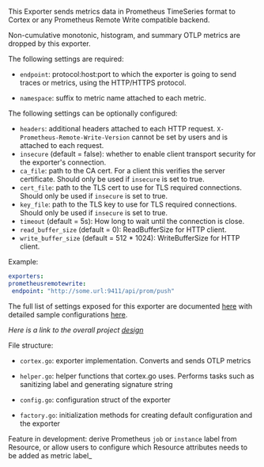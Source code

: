 This Exporter sends metrics data in Prometheus TimeSeries format to Cortex or any Prometheus Remote Write compatible backend.

Non-cumulative monotonic, histogram, and summary OTLP metrics are dropped by this exporter. 

The following settings are required:

- `endpoint`: protocol:host:port to which the exporter is going to send traces or metrics, using 
the HTTP/HTTPS protocol. 

- `namespace`: suffix to metric name attached to each metric.

The following settings can be optionally configured:
- `headers`: additional headers attached to each HTTP request. `X-Prometheus-Remote-Write-Version` cannot be set by users
and is attached to each request. 
- `insecure` (default = false): whether to enable client transport security for
  the exporter's connection.
- `ca_file`: path to the CA cert. For a client this verifies the server certificate. Should
  only be used if `insecure` is set to true.
- `cert_file`: path to the TLS cert to use for TLS required connections. Should
  only be used if `insecure` is set to true.
- `key_file`: path to the TLS key to use for TLS required connections. Should
  only be used if `insecure` is set to true.
- `timeout` (default = 5s): How long to wait until the connection is close.
- `read_buffer_size` (default = 0): ReadBufferSize for HTTP client.
- `write_buffer_size` (default = 512 * 1024): WriteBufferSize for HTTP client.

Example:

```yaml
exporters:
prometheusremotewrite:
 endpoint: "http://some.url:9411/api/prom/push"
```
The full list of settings exposed for this exporter are documented [here](./config.go)
with detailed sample configurations [here](./testdata/config.yaml).

_Here is a link to the overall project [design](https://github.com/open-telemetry/opentelemetry-collector/pull/1464)_

File structure:

- `cortex.go`: exporter implementation. Converts and sends OTLP metrics

- `helper.go`: helper functions that cortex.go uses. Performs tasks such as sanitizing label and generating signature string

- `config.go`: configuration struct of the exporter

- `factory.go`: initialization methods for creating default configuration and the exporter

Feature in development:  derive Prometheus `job` or `instance` label from Resource, or allow users to configure which Resource attributes needs to be added as metric label_
